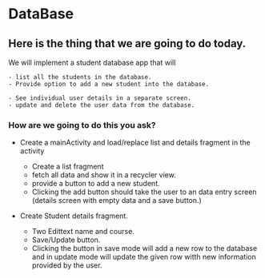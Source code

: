 # DataBase

## Here is the thing that we are going to do today.
We will implement a student database app that will

	- list all the students in the database.
	- Provide option to add a new student into the database.

	- See individual user details in a separate screen.
	- update and delete the user data from the database.

### How are we going to do this you ask?

- Create a mainActivity and load/replace list and details fragment in the activity
    - Create a list fragment
	- fetch all data and show it in a recycler view.
	- provide a button to add a new student.
	- Clicking the add button should take the user to an data entry screen (details screen with empty data and a save button.)

- Create Student details fragment.
	- Two Edittext name and course.
	- Save/Update button.
	- Clicking the button in save mode will add a new row to the database and in update mode will update the given row witth new information provided by the user.
